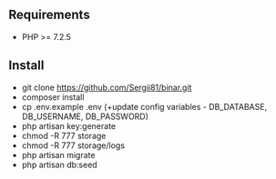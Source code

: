 ## Requirements

- PHP >= 7.2.5

## Install

- git clone https://github.com/Sergii81/binar.git
- composer install
- cp .env.example .env (+update config variables - DB_DATABASE, DB_USERNAME, DB_PASSWORD)  
- php artisan key:generate  
- chmod -R 777 storage
- chmod -R 777 storage/logs
- php artisan migrate
- php artisan db:seed
